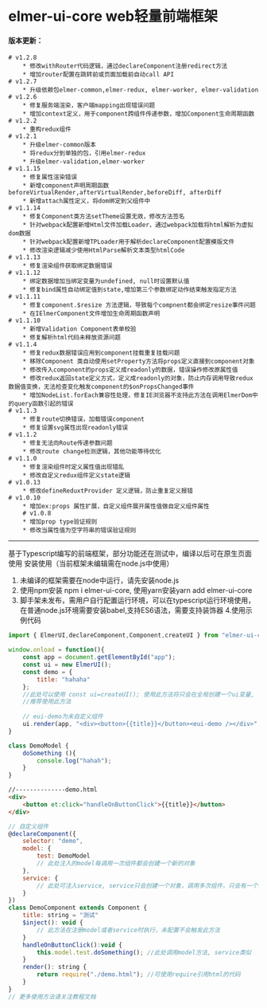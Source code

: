 #  elmer-ui-core web轻量前端框架

#### 版本更新：
	# v1.2.8
		* 修改withRouter代码逻辑，通过declareComponent注册redirect方法
		* 增加router配置在跳转前或页面加载前自动call API
	# v1.2.7
		* 升级依赖包elmer-common,elmer-redux, elmer-worker, elmer-validation
	# v1.2.6
		* 修复服务端渲染，客户端mapping出现错误问题
		* 增加context定义，用于component跨组件传递参数，增加Component生命周期函数
	# v1.2.2
		* 重构redux组件
	# v1.2.1
		* 升级elmer-common版本
		* 将redux分到单独的包，引用elmer-redux
		* 升级elmer-validation,elmer-worker
	# v1.1.15
		* 修复属性渲染错误
		* 新增component声明周期函数beforeVirtualRender,afterVirtualRender,beforeDiff, afterDiff
		* 新增attach属性定义，将dom绑定到父组件中
	# v1.1.14
		* 修复Component类方法setTheme设置无效，修改方法签名
		* 针对webpack配置新增Html文件加载Loader，通过webpack加载将html解析为虚拟dom数据
		* 针对webpack配置新增TPLoader用于解析declareComponent配置模版文件
		* 修改渲染逻辑减少使用HtmlParse解析文本类型htmlCode
	# v1.1.13
		* 修复渲染组件获取绑定数据错误
	# v1.1.12
		* 绑定数据增加当绑定变量为undefined, null时设置默认值
		* 修复bind属性自动绑定值到state,增加第三个参数绑定动作结束触发指定方法
	# v1.1.11
		* 修复component.$resize 方法逻辑，导致每个compnent都会绑定resize事件问题
		* 在IElmerComponent文件增加生命周期函数声明
	# v1.1.10
		* 新增Validation Component表单校验
		* 修复解析html代码未释放资源问题
	# v1.1.4
		* 修复redux数据错误应用到component挂载重复挂载问题
		* 移除Component 类自动使用setProperty方法将props定义直接到component对象
		* 修改传入component的props定义成readonly的数据，错误操作修改原属性值
		* 修改redux返回state定义方式，定义成readonly的对象，防止内存调用导致redux数据值变换，无法检查变化触发component的$onPropsChanged事件
		* 增加NodeList.forEach兼容性处理，修复IE浏览器不支持此方法在调用ElmerDom中的query函数引起的错误
	# v1.1.3
		* 修复route切换错误，加载错误component
		* 修复设置svg属性出现readonly错误
	# v1.1.2
		* 修复无法向Route传递参数问题
		* 修改route change检测逻辑，其他功能等待优化
	# v1.1.0
		* 修复渲染组件时定义属性值出现错乱
		* 修改自定义redux组件定义state逻辑
	# v1.0.13
		* 修改defineReduxtProvider 定义逻辑，防止重复定义报错
	# v1.0.10
		* 增加ex:props 属性扩展，自定义组件展开属性值做自定义组件属性
        # v1.0.8
		* 增加prop type验证规则
		* 修改当属性值为空字符串的错误验证规则
------------------------------------------------------------
基于Typescript编写的前端框架，部分功能还在测试中，编译以后可在原生页面使用
安装使用（当前框架未编辑需在node.js中使用）
1. 未编译的框架需要在node中运行，请先安装node.js
2. 使用npm安装  npm i elmer-ui-core, 使用yarn安装yarn add elmer-ui-core
3. 脚手架未发布，需用户自行配置运行环境，可以在typescript运行环境使用，在普通node.js环境需要安装babel,支持ES6语法，需要支持装饰器
4.使用示例代码
```javascript
import { ElmerUI,declareComponent,Component,createUI } from "elmer-ui-core";
```
```javascript
window.onload = function(){
	const app = document.getElementById("app");
	const ui = new ElmerUI();
	const demo = {
		title: "hahaha"
	};
	//此处可以使用 const ui=createUI(); 使用此方法将只会在全局创建一个ui变量,
	//推荐使用此方法
	
	// eui-demo为未自定义组件
	ui.render(app, "<div><button>{{title}}</button><eui-demo /></div>", demo);
}
```
```javascript
class DemoModel {
	doSomething (){
		console.log("hahah");
	}
}
```
```html
//--------------demo.html
<div>
	<button et:click="handleOnButtonClick">{{title}}</button>
</div>
```

```javascript
// 自定义组件
@declareComponent({
	selector: "demo",
	model: {
		test: DemoModel
		// 此处注入的model每调用一次组件都会创建一个新的对象
	},
	service: {
		// 此处可注入service, service只会创建一个对象，调用多次组件，只会有一个组件
	}
})
class DemoComponent extends Component {
	title: string = "测试"
	$inject(): void {
		// 此方法在注册model或者service时执行，未配置不会触发此方法
	}
	handleOnButtonClick():void {
		this.model.test.doSomething(); //此处调用model方法, service类似
	}
	render(): string {
		return require("./demo.html"); //可使用require引用html的代码
	}
}
// 更多使用方法请关注教程文档
```
